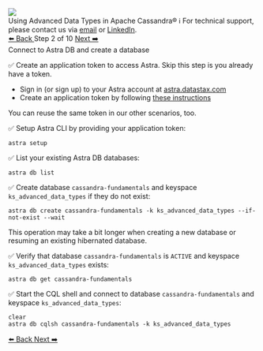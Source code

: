 <!-- TOP -->
<div class="top">
  <img src="https://datastax-academy.github.io/katapod-shared-assets/images/ds-academy-logo.svg" />
  <div class="scenario-title-section">
    <span class="scenario-title">Using Advanced Data Types in Apache Cassandra®</span>
    <span class="scenario-subtitle">ℹ️ For technical support, please contact us via <a href="mailto:aleksandr.volochnev@datastax.com">email</a> or <a href="https://dtsx.io/aleks">LinkedIn</a>.</span>
  </div>
</div>

<!-- NAVIGATION -->
<div id="navigation-top" class="navigation-top">
 <a href='command:katapod.loadPage?[{"step":"step1-astra"}]'
   class="btn btn-dark navigation-top-left">⬅️ Back
 </a>
<span class="step-count"> Step 2 of 10</span>
 <a href='command:katapod.loadPage?[{"step":"step3-astra"}]' 
    class="btn btn-dark navigation-top-right">Next ➡️
  </a>
</div>

<!-- CONTENT -->

<div class="step-title">Connect to Astra DB and create a database</div>

✅ Create an application token to access Astra. Skip this step is you already have a token.

<ul>
  <li>Sign in (or sign up) to your Astra account at <a href="https://astra.datastax.com" target="_blank">astra.datastax.com</a></li>
  <li>Create an application token by following <a href="https://awesome-astra.github.io/docs/pages/astra/create-token/" target="_blank">these instructions</a></li>
</ul>

You can reuse the same token in our other scenarios, too.

✅ Setup Astra CLI by providing your application token:
```
astra setup
```

✅ List your existing Astra DB databases:
```
astra db list
```

✅ Create database `cassandra-fundamentals` and keyspace `ks_advanced_data_types` if they do not exist:
```
astra db create cassandra-fundamentals -k ks_advanced_data_types --if-not-exist --wait
```

This operation may take a bit longer when creating a new database or resuming an existing hibernated database.

✅ Verify that database `cassandra-fundamentals` is `ACTIVE` and keyspace `ks_advanced_data_types` exists:
```
astra db get cassandra-fundamentals
```

✅ Start the CQL shell and connect to database `cassandra-fundamentals` and keyspace `ks_advanced_data_types`:
```
clear
astra db cqlsh cassandra-fundamentals -k ks_advanced_data_types
```

<!-- NAVIGATION -->
<div id="navigation-bottom" class="navigation-bottom">
 <a href='command:katapod.loadPage?[{"step":"step1-astra"}]'
   class="btn btn-dark navigation-bottom-left">⬅️ Back
 </a>
 <a href='command:katapod.loadPage?[{"step":"step3-astra"}]'
    class="btn btn-dark navigation-bottom-right">Next ➡️
  </a>
</div>
